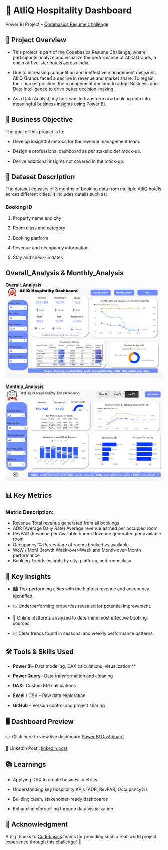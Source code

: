 # 🏨 AtliQ Hospitality Dashboard
Power BI Project – [Codebasics Resume Challenge](https://codebasics.io/challenges/resume-project-challenge)
## 📖 Project Overview

- This project is part of the Codebasics Resume Challenge, where participants analyze and visualize the performance of AtliQ Grands, a chain of five-star hotels across India.

- Due to increasing competition and ineffective management decisions, AtliQ Grands faced a decline in revenue and market share.
To regain their market position, the management decided to adopt Business and Data Intelligence to drive better decision-making.

- As a Data Analyst, my task was to transform raw booking data into meaningful business insights using Power BI.

## 🎯 Business Objective

The goal of this project is to:

- Develop insightful metrics for the revenue management team.

- Design a professional dashboard as per stakeholder mock-up.

- Derive additional insights not covered in the mock-up.

## 🧾 Dataset Description

The dataset consists of 3 months of booking data from multiple AtliQ hotels across different cities.
It includes details such as:

### Booking ID

1. Property name and city

2. Room class and category

3. Booking platform

4. Revenue and occupancy information

5. Stay and check-in dates

## Overall_Analysis & Monthly_Analysis


**Overall_Analysis**
![Overall_Analysis](https://github.com/Revathi-jaisankar/AtliQ-Hospitality-Dashboard/blob/main/overall_analysis.png)


**Monthly_Analysis**
![Monthly_Analysis](https://github.com/Revathi-jaisankar/AtliQ-Hospitality-Dashboard/blob/main/monthly_analysis.png)

## 📊 Key Metrics
### Metric	Description:
- Revenue	Total revenue generated from all bookings
- ADR (Average Daily Rate)	Average revenue earned per occupied room
- RevPAR (Revenue per Available Room)	Revenue generated per available room
- Occupancy %	Percentage of rooms booked vs available
- WoW / MoM Growth	Week-over-Week and Month-over-Month performance
- Booking Trends	Insights by city, platform, and room class
## 🧠 Key Insights

- 🏙️ Top-performing cities with the highest revenue and occupancy identified.

- 📉 Underperforming properties revealed for potential improvement.

- 🧾 Online platforms analyzed to determine most effective booking sources.

- 💹 Clear trends found in seasonal and weekly performance patterns.

## 🛠️ Tools & Skills Used

- **Power BI**– Data modeling, DAX calculations, visualization **

- **Power Query**– Data transformation and cleaning

- **DAX**– Custom KPI calculations

- **Excel** / CSV – Raw data exploration

- **GitHub** – Version control and project sharing

## 🖥️ Dashboard Preview

👉 Click here to view live dashboard [Power BI Dashboard](https://shorturl.at/asLch)

📁 LinkedIn Post : [linkedIn post](https://shorturl.at/Zs8et)

## 📚 Learnings

- Applying DAX to create business metrics

- Understanding key hospitality KPIs (ADR, RevPAR, Occupancy%)

- Building clean, stakeholder-ready dashboards

- Enhancing storytelling through data visualization

## 💬 Acknowledgment

A big thanks to [Codebasics](https://codebasics.io/) teams for providing such a real-world project experience through this challenge! 🙌
